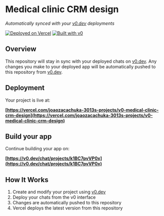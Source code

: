 # Medical clinic CRM design

*Automatically synced with your [v0.dev](https://v0.dev) deployments*

[![Deployed on Vercel](https://img.shields.io/badge/Deployed%20on-Vercel-black?style=for-the-badge&logo=vercel)](https://vercel.com/joaozacachuka-3013s-projects/v0-medical-clinic-crm-design)
[![Built with v0](https://img.shields.io/badge/Built%20with-v0.dev-black?style=for-the-badge)](https://v0.dev/chat/projects/k1BC7pvVP0x)

## Overview

This repository will stay in sync with your deployed chats on [v0.dev](https://v0.dev).
Any changes you make to your deployed app will be automatically pushed to this repository from [v0.dev](https://v0.dev).

## Deployment

Your project is live at:

**[https://vercel.com/joaozacachuka-3013s-projects/v0-medical-clinic-crm-design](https://vercel.com/joaozacachuka-3013s-projects/v0-medical-clinic-crm-design)**

## Build your app

Continue building your app on:

**[https://v0.dev/chat/projects/k1BC7pvVP0x](https://v0.dev/chat/projects/k1BC7pvVP0x)**

## How It Works

1. Create and modify your project using [v0.dev](https://v0.dev)
2. Deploy your chats from the v0 interface
3. Changes are automatically pushed to this repository
4. Vercel deploys the latest version from this repository